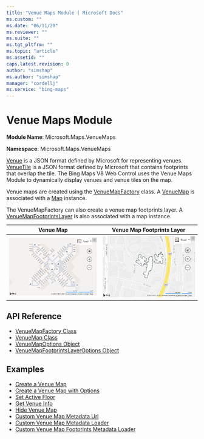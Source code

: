 ```yaml
---
title: "Venue Maps Module | Microsoft Docs"
ms.custom: ""
ms.date: "06/11/20"
ms.reviewer: ""
ms.suite: ""
ms.tgt_pltfrm: ""
ms.topic: "article"
ms.assetid: ""
caps.latest.revision: 0
author: "simshap"
ms.author: "simshap"
manager: "cordellj"
ms.service: "bing-maps"
---
```


# Venue Maps Module

**Module Name**: Microsoft.Maps.VenueMaps

**Namespace**: Microsoft.Maps.VenueMaps

[Venue](../../venues/venue.md) is a JSON format defined by Microsoft for representing venues. [VenueTile](../../venues/venueTile.md) is a JSON format defined by Microsoft that contains footprints that overlap the tile. The Bing Maps V8 Web Control uses the Venue Maps Module to dynamically display venues and venue tiles on the map.

Venue maps are created using the [VenueMapFactory](venuemapfactory-class.md) class. A [VenueMap](venuemap-class.md) is associated with a [Map](../../map-control-api/map-class.md) instance. 

The VenueMapFactory can also create a venue map footprints layer. A [VenueMapFootprintsLayer](venuemapfootprintslayer-class.md) is also associated with a map instance.

Venue Map                                                            | Venue Map Footprints Layer
---------------------------------------------------------------- | ---------------------------- 
<img src="../../media/bmv8-venuemap.png" alt="Venue Map" width="400"/> | <img src="../../media/bmv8-venuemapfootprintslayer.png" alt="Venue Map Footprints Layer" width="400"/>



## API Reference

* [VenueMapFactory Class](venuemapfactory-class.md)
* [VenueMap Class](venuemap-class.md)
* [VenueMapOptions Object](venuemapoptions-object.md)
* [VenueMapFootprintsLayerOptions Object](venuemapfootprintslayeroptions-object.md)

## Examples

  * [Create a Venue Map](https://www.bing.com/api/maps/mapcontrol/isdk/createvenuemap)
  * [Create a Venue Map with Options](https://www.bing.com/api/maps/mapcontrol/isdk/createvenuemapwithoption)
  * [Set Active Floor](https://www.bing.com/api/maps/mapcontrol/isdk/setactivefloor)
  * [Get Venue Info](https://www.bing.com/api/maps/mapcontrol/isdk/getvenueinfo)
  * [Hide Venue Map](https://www.bing.com/api/maps/mapcontrol/isdk/hidevenuemap)
  * [Custom Venue Map Metadata Url](https://www.bing.com/api/maps/mapcontrol/isdk/customvenuemapmetadataurl)
  * [Custom Venue Map Metadata Loader](https://www.bing.com/api/maps/mapcontrol/isdk/customvenuemapmetadataloader)
  * [Custom Venue Map Footprints Metadata Loader](https://www.bing.com/api/maps/mapcontrol/isdk/venuemapfootprintsmetadata)